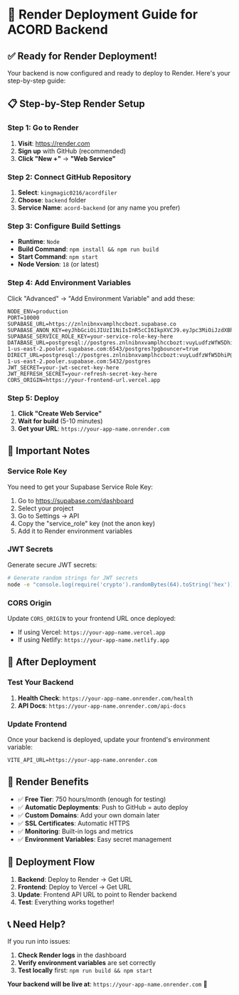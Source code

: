 # 🚀 Render Deployment Guide for ACORD Backend

## ✅ **Ready for Render Deployment!**

Your backend is now configured and ready to deploy to Render. Here's your step-by-step guide:

## 📋 **Step-by-Step Render Setup**

### **Step 1: Go to Render**
1. **Visit**: https://render.com
2. **Sign up** with GitHub (recommended)
3. **Click "New +"** → **"Web Service"**

### **Step 2: Connect GitHub Repository**
1. **Select**: `kingmagic0216/acordfiler`
2. **Choose**: `backend` folder
3. **Service Name**: `acord-backend` (or any name you prefer)

### **Step 3: Configure Build Settings**
- **Runtime**: `Node`
- **Build Command**: `npm install && npm run build`
- **Start Command**: `npm start`
- **Node Version**: `18` (or latest)

### **Step 4: Add Environment Variables**
Click "Advanced" → "Add Environment Variable" and add these:

```env
NODE_ENV=production
PORT=10000
SUPABASE_URL=https://znlnibnxvamplhccbozt.supabase.co
SUPABASE_ANON_KEY=eyJhbGciOiJIUzI1NiIsInR5cCI6IkpXVCJ9.eyJpc3MiOiJzdXBhYmFzZSIsInJlZiI6InpubG5pYm54dmFtcGxoY2Nib3p0Iiwicm9sZSI6ImFub24iLCJpYXQiOjE3NjA5NjIwNjMsImV4cCI6MjA3NjUzODA2M30.xWiWSG9nstPl3DjUAmpHhZLN5Yano7a1L0Yu6IPmD6g
SUPABASE_SERVICE_ROLE_KEY=your-service-role-key-here
DATABASE_URL=postgresql://postgres.znlnibnxvamplhccbozt:vuyLudfzWfW5DhiP@aws-1-us-east-2.pooler.supabase.com:6543/postgres?pgbouncer=true
DIRECT_URL=postgresql://postgres.znlnibnxvamplhccbozt:vuyLudfzWfW5DhiP@aws-1-us-east-2.pooler.supabase.com:5432/postgres
JWT_SECRET=your-jwt-secret-key-here
JWT_REFRESH_SECRET=your-refresh-secret-key-here
CORS_ORIGIN=https://your-frontend-url.vercel.app
```

### **Step 5: Deploy**
1. **Click "Create Web Service"**
2. **Wait for build** (5-10 minutes)
3. **Get your URL**: `https://your-app-name.onrender.com`

## 🔧 **Important Notes**

### **Service Role Key**
You need to get your Supabase Service Role Key:
1. Go to https://supabase.com/dashboard
2. Select your project
3. Go to Settings → API
4. Copy the "service_role" key (not the anon key)
5. Add it to Render environment variables

### **JWT Secrets**
Generate secure JWT secrets:
```bash
# Generate random strings for JWT secrets
node -e "console.log(require('crypto').randomBytes(64).toString('hex'))"
```

### **CORS Origin**
Update `CORS_ORIGIN` to your frontend URL once deployed:
- If using Vercel: `https://your-app-name.vercel.app`
- If using Netlify: `https://your-app-name.netlify.app`

## 🎯 **After Deployment**

### **Test Your Backend**
1. **Health Check**: `https://your-app-name.onrender.com/health`
2. **API Docs**: `https://your-app-name.onrender.com/api-docs`

### **Update Frontend**
Once your backend is deployed, update your frontend's environment variable:
```env
VITE_API_URL=https://your-app-name.onrender.com
```

## 🚀 **Render Benefits**

- ✅ **Free Tier**: 750 hours/month (enough for testing)
- ✅ **Automatic Deployments**: Push to GitHub = auto deploy
- ✅ **Custom Domains**: Add your own domain later
- ✅ **SSL Certificates**: Automatic HTTPS
- ✅ **Monitoring**: Built-in logs and metrics
- ✅ **Environment Variables**: Easy secret management

## 🔄 **Deployment Flow**

1. **Backend**: Deploy to Render → Get URL
2. **Frontend**: Deploy to Vercel → Get URL  
3. **Update**: Frontend API URL to point to Render backend
4. **Test**: Everything works together!

## 📞 **Need Help?**

If you run into issues:
1. **Check Render logs** in the dashboard
2. **Verify environment variables** are set correctly
3. **Test locally** first: `npm run build && npm start`

**Your backend will be live at**: `https://your-app-name.onrender.com` 🎉

